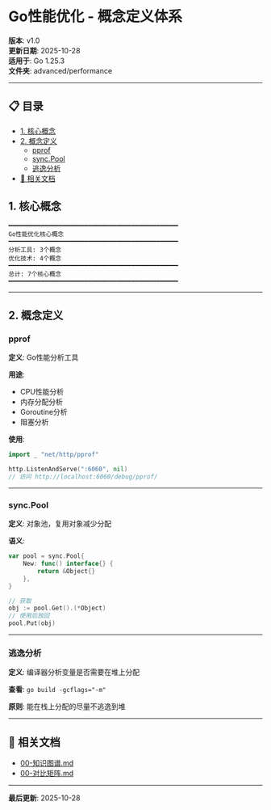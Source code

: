 # Go性能优化 - 概念定义体系

**版本**: v1.0  
**更新日期**: 2025-10-28  
**适用于**: Go 1.25.3  
**文件夹**: advanced/performance

---

## 📋 目录


- [1. 核心概念](#1-核心概念)
- [2. 概念定义](#2-概念定义)
  - [pprof](#pprof)
  - [sync.Pool](#syncpool)
  - [逃逸分析](#逃逸分析)
- [🔗 相关文档](#-相关文档)

## 1. 核心概念

```text
━━━━━━━━━━━━━━━━━━━━━━━━━━━━━━━━━━━━━━━━━━━━━━━
Go性能优化核心概念
━━━━━━━━━━━━━━━━━━━━━━━━━━━━━━━━━━━━━━━━━━━━━━━
分析工具: 3个概念
优化技术: 4个概念
━━━━━━━━━━━━━━━━━━━━━━━━━━━━━━━━━━━━━━━━━━━━━━━
总计: 7个核心概念
━━━━━━━━━━━━━━━━━━━━━━━━━━━━━━━━━━━━━━━━━━━━━━━
```

---

## 2. 概念定义

### pprof

**定义**: Go性能分析工具

**用途**:
- CPU性能分析
- 内存分配分析
- Goroutine分析
- 阻塞分析

**使用**:
```go
import _ "net/http/pprof"

http.ListenAndServe(":6060", nil)
// 访问 http://localhost:6060/debug/pprof/
```

---

### sync.Pool

**定义**: 对象池，复用对象减少分配

**语义**:
```go
var pool = sync.Pool{
    New: func() interface{} {
        return &Object{}
    },
}

// 获取
obj := pool.Get().(*Object)
// 使用后放回
pool.Put(obj)
```

---

### 逃逸分析

**定义**: 编译器分析变量是否需要在堆上分配

**查看**: `go build -gcflags="-m"`

**原则**: 能在栈上分配的尽量不逃逸到堆

---

## 🔗 相关文档

- [00-知识图谱.md](./00-知识图谱.md)
- [00-对比矩阵.md](./00-对比矩阵.md)

---

**最后更新**: 2025-10-28

